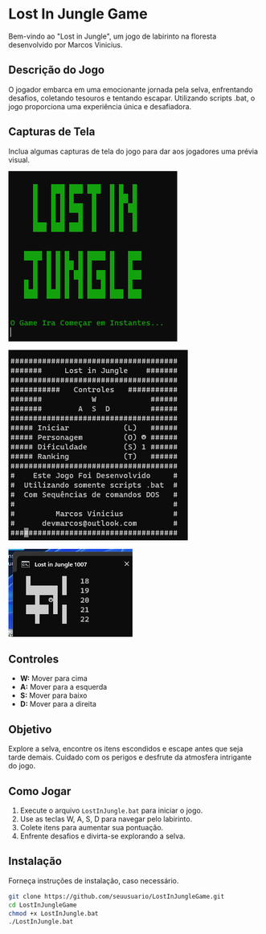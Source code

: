 # Lost In Jungle Game

Bem-vindo ao "Lost in Jungle", um jogo de labirinto na floresta desenvolvido por Marcos Vinicius.

## Descrição do Jogo
O jogador embarca em uma emocionante jornada pela selva, enfrentando desafios, coletando tesouros e tentando escapar. Utilizando scripts .bat, o jogo proporciona uma experiência única e desafiadora.

## Capturas de Tela
Inclua algumas capturas de tela do jogo para dar aos jogadores uma prévia visual.


![Captura de Tela 2](/imagens/spash.png)

![Captura de Tela 2](/imagens/menu.png)

![Captura de Tela 1](/imagens/game.png)




## Controles
- **W:** Mover para cima
- **A:** Mover para a esquerda
- **S:** Mover para baixo
- **D:** Mover para a direita

## Objetivo
Explore a selva, encontre os itens escondidos e escape antes que seja tarde demais. Cuidado com os perigos e desfrute da atmosfera intrigante do jogo.

## Como Jogar
1. Execute o arquivo `LostInJungle.bat` para iniciar o jogo.
2. Use as teclas W, A, S, D para navegar pelo labirinto.
3. Colete itens para aumentar sua pontuação.
4. Enfrente desafios e divirta-se explorando a selva.

## Instalação
Forneça instruções de instalação, caso necessário.

```bash
git clone https://github.com/seuusuario/LostInJungleGame.git
cd LostInJungleGame
chmod +x LostInJungle.bat
./LostInJungle.bat
